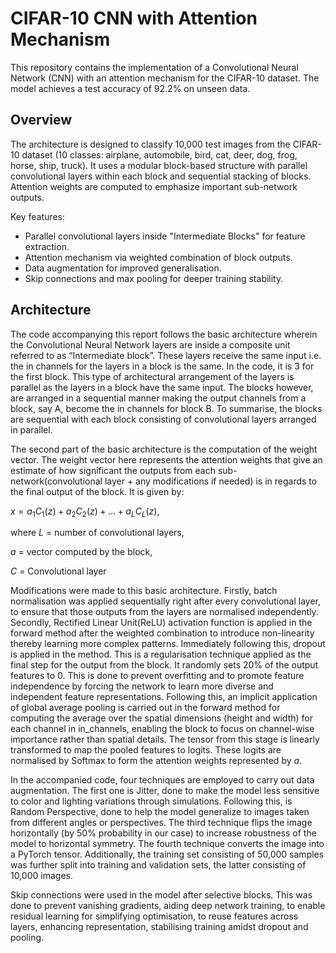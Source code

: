 # CIFAR-10 CNN with Attention Mechanism

This repository contains the implementation of a Convolutional Neural Network (CNN) with an attention mechanism for the CIFAR-10 dataset. The model achieves a test accuracy of 92.2% on unseen data.

## Overview

The architecture is designed to classify 10,000 test images from the CIFAR-10 dataset (10 classes: airplane, automobile, bird, cat, deer, dog, frog, horse, ship, truck). It uses a modular block-based structure with parallel convolutional layers within each block and sequential stacking of blocks. Attention weights are computed to emphasize important sub-network outputs.

Key features:
- Parallel convolutional layers inside "Intermediate Blocks" for feature extraction.
- Attention mechanism via weighted combination of block outputs.
- Data augmentation for improved generalisation.
- Skip connections and max pooling for deeper training stability.

## Architecture

The code accompanying this report follows the basic architecture wherein the Convolutional Neural Network layers are inside a composite unit referred to as “Intermediate block”. These layers receive the same input i.e. the in channels for the layers in a block is the same. In the code, it is 3 for the first block. This type of architectural arrangement of the layers is parallel as the layers in a block have the same input. The blocks however, are arranged in a sequential manner making the output channels from a block, say A, become the in channels for block B. To summarise, the blocks are sequential with each block consisting of convolutional layers arranged in parallel.

The second part of the basic architecture is the computation of the weight vector. The weight vector here represents the attention weights that give an estimate of how significant the outputs from each sub-network(convolutional layer + any modifications if needed) is in regards to the final output of the block. It is given by:

$x = a_1 C_1(z) + a_2 C_2(z) + \dots + a_L C_L(z)$, 

where $L$ = number of convolutional layers,

$a$ = vector computed by the block,

$C$ = Convolutional layer

Modifications were made to this basic architecture. Firstly, batch normalisation was applied sequentially right after every convolutional layer, to ensure that those outputs from the layers are normalised independently. Secondly, Rectified Linear Unit(ReLU) activation function is applied in the forward method after the weighted combination to introduce non-linearity thereby learning more complex patterns. Immediately following this, dropout is applied in the method. This is a regularisation technique applied as the final step for the output from the block. It randomly sets 20% of the output features to 0. This is done to prevent overfitting and to promote feature independence by forcing the network to learn more diverse and independent feature representations. Following this, an implicit application of global average pooling is carried out in the forward method for computing the average over the spatial dimensions (height and width) for each channel in in_channels, enabling the block to focus on channel-wise importance rather than spatial details. The tensor from this stage is linearly transformed to map the pooled features to logits. These logits are normalised by Softmax to form the attention weights represented by $a$.

In the accompanied code, four techniques are employed to carry out data augmentation. The first one is Jitter, done to make the model less sensitive to color and lighting variations through simulations. Following this, is Random Perspective, done to help the model
generalize to images taken from different angles or perspectives. The third technique flips the image horizontally (by 50% probability in our case) to increase robustness of the model to horizontal symmetry. The fourth technique converts the image into a PyTorch tensor.
Additionally, the training set consisting of 50,000 samples was further split into training and validation sets, the latter consisting of 10,000 images.

Skip connections were used in the model after selective blocks. This was done to prevent vanishing gradients, aiding deep network training, to enable residual learning for simplifying optimisation, to reuse features across layers, enhancing representation, stabilising training amidst dropout and pooling. 
